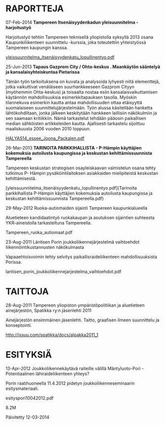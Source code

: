 # RAPORTTEJA

07-Feb-2014 **Tampereen Itsenäisyydenkadun yleisuunnitelma - harjoitustyö**

Harjoitustyö tehtiin Tampereen teknisellä yliopistolla syksyllä 2013 osana Kaupunkiliikenteen suunnittelu -kurssia, joka toteutettiin yhteistyössä Tampereen kaupungin kanssa.

[yleissuunnitelma_itsenäisyydenkatu_lopullinentyo.pdf](yleissuunnitelma_itsenäisyydenkatu_lopullinentyo.pdf)
	

25-Jun-2013 **Tapaus Gazprom City / Ohta-keskus . Maankäytön sääntelyä ja kansalaisyhteiskuntaa Pietarissa**

Tämän työn tarkoituksena on kuvata ja analysoida lyhyesti niitä elementtejä, jotka vaikuttivat venäläiseen suurhankkeeseen Gazprom Cityyn (myöhemmin Ohta-keskus) ja toisaalta nostaa esiin kansalaisvaikuttamisen käytännön mahdollisuuksia esimerkkitapauksen tasolla. Myöskin tilannekuva esimerkin kautta antaa mahdollisuuden ottaa etäisyyttä suomalaiseen suunnittelujärjestelmään. Työn alussa käsitellään hanketta lähtökohdiltaan, jonka jälkeen keskitytään hankkeen laillisiin näkökulmiin ja sen saamaan kritiikkiin. Nämä tarkastelut tehdään pääosin paikallisen median sähköisten artikkeleiden kautta. Ajallisesti tarkastelu sijoittuu maaliskuusta 2006 vuoden 2010 loppuun.

[HALYAS14_essee_Joona_Packalen.pdf](HALYAS14_essee_Joona_Packalen.pdf)
	
26-Mar-2013 **TARINOITA PARKKIHALLISTA - P-Hämpin käyttäjien kokemuksia autoilusta kaupungissa ja keskustan kehittämissuunnista Tampereella**

Tampereen keskustan strategisen osayleiskaavan valmistelun osana tehty tutkimus P- Hämpin pysäköintilaitoksen asiakkaiden mielipiteistä keskustan kehittämisestä.

[yleissuunnitelma_itsenäisyydenkatu_lopullinentyo.pdf](Tarinoita parkkihallista P-Hämpin käyttäjien kokemuksia autoilusta kaupungissa ja keskustan kehittämissuunnista Tampereella.pdf)
	
29-May-2012 Ruoka-autiomaiden sijainti Tampereen kaupunkialueella

Aluetieteen kandidaatintyö ruokakaupan ja asutuksen sijaintien suhteesta YKR-aineistolla tarkasteltuna Tampereella.

Tampereen_ruoka_autiomaat.pdf
	
23-Aug-2011 Läntisen Porin joukkoliikennejärjestelmä vaihtoehdot liikennöintikustannusten näkökulmasta

Vapaaehtoisvoimin tehty selvitys paikallisraideliikenteen mahdollisuuksista Porissa.

lantisen_porin_joukkoliikennejarjestelma_vaihtoehdot.pdf
	
# TAITTOJA
	
28-Aug-2011 Tampereen yliopiston ympäristöpolitiikan ja aluetieteen ainejärjestön, Spatikka ry:n jäsenlehti 2011

Ainejärjestön ensimmäinen jäsenlehti. Taitto, graafisen ilmeen suunnittelu ja konseptointi.

http://issuu.com/spatikka/docs/alpakka2011_1
	


# ESITYKSIÄ
	
13-Apr-2012 Joukkoliikennekäytävä raiteille välillä Mäntyluoto-Pori - Potentiaalinen lähiraideliikenteen yhteys?

Porin raatihuoneella 11.4.2012 pidetyn joukkoliikenneseminaarin esitysmateriaali.

esityspori10042012.pdf
	

8.2M

Päivitetty 12-03-2014

